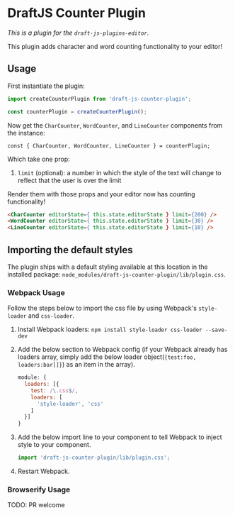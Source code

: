 # DraftJS Counter Plugin

*This is a plugin for the `draft-js-plugins-editor`.*

This plugin adds character and word counting functionality to your editor!

## Usage

First instantiate the plugin:

```js
import createCounterPlugin from 'draft-js-counter-plugin';

const counterPlugin = createCounterPlugin();
```

Now get the `CharCounter`, `WordCounter`, and `LineCounter` components from the instance:

```JS
const { CharCounter, WordCounter, LineCounter } = counterPlugin;
```

Which take one prop:

1. `limit` (optional): a number in which the style of the text will change to reflect that the user is over the limit

Render them with those props and your editor now has counting functionality!

```HTML
<CharCounter editorState={ this.state.editorState } limit={200} />
<WordCounter editorState={ this.state.editorState } limit={30} />
<LineCounter editorState={ this.state.editorState } limit={10} />
```

## Importing the default styles

The plugin ships with a default styling available at this location in the installed package:
`node_modules/draft-js-counter-plugin/lib/plugin.css`.

### Webpack Usage
Follow the steps below to import the css file by using Webpack's `style-loader` and `css-loader`.

1. Install Webpack loaders: `npm install style-loader css-loader --save-dev`
2. Add the below section to Webpack config (if your Webpack already has loaders array, simply add the below loader object(`{test:foo, loaders:bar[]}`) as an item in the array).

    ```js
    module: {
      loaders: [{
        test: /\.css$/,
        loaders: [
          'style-loader', 'css'
        ]
      }]
    }
    ```

3. Add the below import line to your component to tell Webpack to inject style to your component.

    ```js
    import 'draft-js-counter-plugin/lib/plugin.css';
    ```
4. Restart Webpack.

### Browserify Usage

TODO: PR welcome
